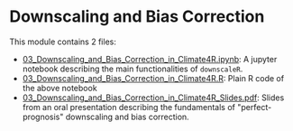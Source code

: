 # Downscaling and Bias Correction

This module contains 2 files:
* [03_Downscaling_and_Bias_Correction_in_Climate4R.ipynb](https://raw.githubusercontent.com/SantanderMetGroup/training-climate4r/BuenosAires2022/03_Downscaling/03_Downscaling_and_Bias_Correction_in_Climate4R.ipynb): A jupyter notebook describing the main functionalities of `downscaleR`.
* [03_Downscaling_and_Bias_Correction_in_Climate4R.R](https://raw.githubusercontent.com/SantanderMetGroup/training-climate4r/BuenosAires2022/03_Downscaling/03_Downscaling_and_Bias_Correction_in_Climate4R.R): Plain R code of the above notebook
* [03_Downscaling_and_Bias_Correction_in_Climate4R_Slides.pdf](https://github.com/SantanderMetGroup/training-climate4r/raw/BuenosAires2022/03_Downscaling/03_Downscaling_and_Bias_Correction_in_climate4R_Slides.pdf): Slides from an oral presentation describing the fundamentals of "perfect-prognosis" downscaling and bias correction.
